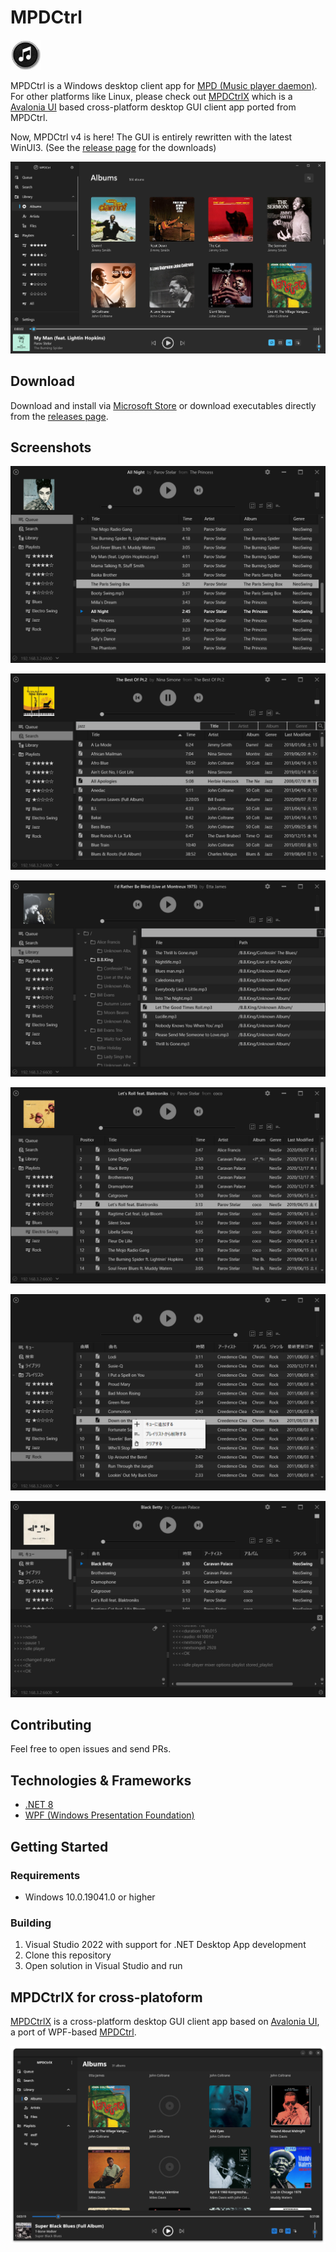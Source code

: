 # MPDCtrl

<img width="48" height="48" src="https://github.com/torum/MPDCtrl/blob/master/MPDCtrl-WinUI3/MPDCtrl/Assets/MPDCtrl.png?raw=true">

MPDCtrl is a Windows desktop client app for [MPD (Music player daemon)](http://www.musicpd.org/). For other platforms like Linux, please check out [MPDCtrlX](https://github.com/torum/MPDCtrlX) which is a [Avalonia UI](https://avaloniaui.net/) based cross-platform desktop GUI client app ported from MPDCtrl.

Now, MPDCtrl v4 is here! The GUI is entirely rewritten with the latest WinUI3. (See the [release page](https://github.com/torum/MPDCtrl/releases) for the downloads)

![MPDCtrl4](https://github.com/torum/MPDCtrl/blob/master/images/screenshots/v4/MPDCtrl4.png?raw=true) 

## Download  
Download and install via [Microsoft Store](https://apps.microsoft.com/store/detail/mpdctrl/9NV2BBJ82BRX) or download executables directly from the [releases page](https://github.com/torum/MPDCtrl/releases).
  
## Screenshots

![MPDCtrl](https://github.com/torum/MPDCtrl/blob/master/images/screenshots/v3/Main.png?raw=true) 

![MPDCtrl](https://github.com/torum/MPDCtrl/blob/master/images/screenshots/v3/Search.png?raw=true) 

![MPDCtrl](https://github.com/torum/MPDCtrl/blob/master/images/screenshots/v3/Library.png?raw=true) 

![MPDCtrl](https://github.com/torum/MPDCtrl/blob/master/images/screenshots/v3/Playlist.png?raw=true) 

![MPDCtrl](https://github.com/torum/MPDCtrl/blob/master/images/screenshots/v3/I19n.png?raw=true) 

![MPDCtrl](https://github.com/torum/MPDCtrl/blob/master/images/screenshots/v3/Debug.png?raw=true) 

## Contributing
Feel free to open issues and send PRs. 

## Technologies & Frameworks
* [.NET 8](https://github.com/dotnet/runtime)  
* [WPF (Windows Presentation Foundation)](https://github.com/dotnet/wpf)  

## Getting Started

### Requirements
* Windows 10.0.19041.0 or higher

### Building
1. Visual Studio 2022 with support for .NET Desktop App development
2. Clone this repository
3. Open solution in Visual Studio and run

## MPDCtrlX for cross-platoform

[MPDCtrlX](https://github.com/torum/MPDCtrlX) is a cross-platform desktop GUI client app based on [Avalonia UI](https://avaloniaui.net/), a port of WPF-based [MPDCtrl](https://github.com/torum/MPDCtrl).  

<img width="800" alt="MPDCtrlX based on Avalonia UI, a port of WPF-based Windows client MPDCtrl" src="https://github.com/torum/MPDCtrlX/blob/main/Docs/Images/MPDCtrlX-Albums.png?raw=true">




